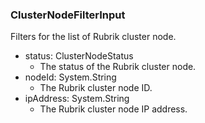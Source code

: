 ### ClusterNodeFilterInput
Filters for the list of Rubrik cluster node.

- status: ClusterNodeStatus
  - The status of the Rubrik cluster node.
- nodeId: System.String
  - The Rubrik cluster node ID.
- ipAddress: System.String
  - The Rubrik cluster node IP address.
